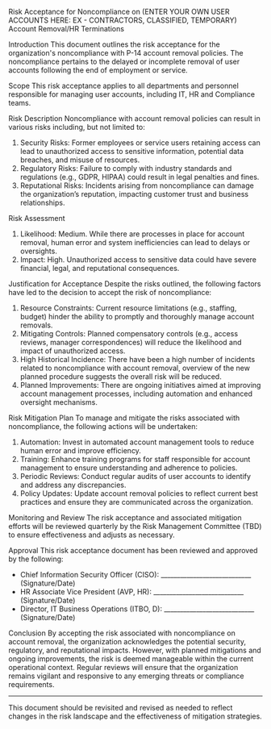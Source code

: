 Risk Acceptance for Noncompliance on (ENTER YOUR OWN USER ACCOUNTS HERE: EX - CONTRACTORS, CLASSIFIED, TEMPORARY) Account Removal/HR Terminations

Introduction
This document outlines the risk acceptance for the organization's noncompliance with P-14 account removal policies. The noncompliance pertains to the delayed or incomplete removal of user accounts following the end of employment or service.

Scope
This risk acceptance applies to all departments and personnel responsible for managing user accounts, including IT, HR and Compliance teams.

Risk Description
Noncompliance with account removal policies can result in various risks including, but not limited to:

1. Security Risks: Former employees or service users retaining access can lead to unauthorized access to sensitive information, potential data breaches, and misuse of resources.
2. Regulatory Risks: Failure to comply with industry standards and regulations (e.g., GDPR, HIPAA) could result in legal penalties and fines.
3. Reputational Risks: Incidents arising from noncompliance can damage the organization’s reputation, impacting customer trust and business relationships.

Risk Assessment
1. Likelihood: Medium. While there are processes in place for account removal, human error and system inefficiencies can lead to delays or oversights.
2. Impact: High. Unauthorized access to sensitive data could have severe financial, legal, and reputational consequences.

Justification for Acceptance
Despite the risks outlined, the following factors have led to the decision to accept the risk of noncompliance:

1. Resource Constraints: Current resource limitations (e.g., staffing, budget) hinder the ability to promptly and thoroughly manage account removals.
2. Mitigating Controls: Planned compensatory controls (e.g., access reviews, manager correspondences) will reduce the likelihood and impact of unauthorized access.
3. High Historical Incidence: There have been a high number of incidents related to noncompliance with account removal, overview of the new planned procedure suggests the overall risk will be reduced.
4. Planned Improvements: There are ongoing initiatives aimed at improving account management processes, including automation and enhanced oversight mechanisms.

Risk Mitigation Plan
To manage and mitigate the risks associated with noncompliance, the following actions will be undertaken:

1. Automation: Invest in automated account management tools to reduce human error and improve efficiency.
2. Training: Enhance training programs for staff responsible for account management to ensure understanding and adherence to policies.
3. Periodic Reviews: Conduct regular audits of user accounts to identify and address any discrepancies.
4. Policy Updates: Update account removal policies to reflect current best practices and ensure they are communicated across the organization.

Monitoring and Review
The risk acceptance and associated mitigation efforts will be reviewed quarterly by the Risk Management Committee (TBD) to ensure effectiveness and adjusts as necessary.

Approval
This risk acceptance document has been reviewed and approved by the following:
- Chief Information Security Officer (CISO): ____________________________ (Signature/Date)
- HR Associate Vice President (AVP, HR): ____________________________ (Signature/Date)
- Director, IT Business Operations (ITBO, D): ____________________________ (Signature/Date)

Conclusion
By accepting the risk associated with noncompliance on account removal, the organization acknowledges the potential security, regulatory, and reputational impacts. However, with planned mitigations and ongoing improvements, the risk is deemed manageable within the current operational context. Regular reviews will ensure that the organization remains vigilant and responsive to any emerging threats or compliance requirements.

---

This document should be revisited and revised as needed to reflect changes in the risk landscape and the effectiveness of mitigation strategies.

